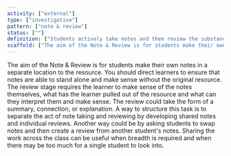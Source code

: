 ```yaml
---
activity: ["external"]
type: ["investigative"]
pattern: ["note & review"]
status: [""]
definition: ["Students actively take notes and then review the substance of the resource. "]
scaffold: ["The aim of the Note & Review is for students make their own notes in a separate location to the resource. You should direct learners to ensure that notes are able to stand alone and make sense without the original resource. The review stage requires the learner to make sense of the notes themselves, what has the learner pulled out of the resource and what can they interpret them and make sense. The review could take the form of  a summary, connection, or explanation. A way to structure this task is to separate the act of note taking and reviewing by developing shared notes and individual reviews. Another way could be by asking students to swap notes and then create a review from another student's notes. Sharing the work across the class can be useful when breadth is required and when there may be too much for a single student to look into. "]
---
```


The aim of the Note & Review is for students make their own notes in a separate location to the resource. You should direct learners to ensure that notes are able to stand alone and make sense without the original resource. The review stage requires the learner to make sense of the notes themselves, what has the learner pulled out of the resource and what can they interpret them and make sense. The review could take the form of  a summary, connection, or explanation. A way to structure this task is to separate the act of note taking and reviewing by developing shared notes and individual reviews. Another way could be by asking students to swap notes and then create a review from another student's notes. Sharing the work across the class can be useful when breadth is required and when there may be too much for a single student to look into.

